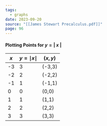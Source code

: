 ```yaml
---
tags:
  - graphs
date: 2023-09-20
source: "[[James Stewart Precalculus.pdf]]"
page: 96
---
```

#### Plotting Points for $y = |\;x\;|$ 

| $x$ | $y=\mid x \mid$ | $(x,y)$ |
| --- | --------------- | ------- |
| -3  | 3               | (-3,3)  |
| -2  | 2               | (-2,2)  |
| -1  | 1               | (-1,1)  |
| 0   | 0               | (0,0)   |
| 1   | 1               | (1,1)   |
| 2   | 2               | (2,2)   |
| 3   | 3               | (3,3)        |
